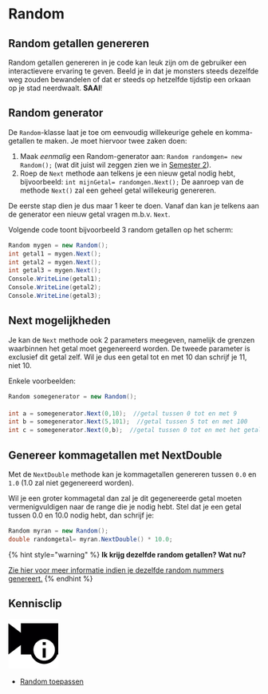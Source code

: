 # Random

## Random getallen genereren

Random getallen genereren in je code kan leuk zijn om de gebruiker een interactievere ervaring te geven. Beeld je in dat je monsters steeds dezelfde weg zouden bewandelen of dat er steeds op hetzelfde tijdstip een orkaan op je stad neerdwaalt. **SAAI**!

## Random generator

De `Random`-klasse laat je toe om eenvoudig willekeurige gehele en komma-getallen te maken. Je moet hiervoor twee zaken doen:

1. Maak _eenmalig_ een Random-generator aan: `Random randomgen= new Random();` \(wat dit juist wil zeggen zien we in [Semester 2](../../semester-2-oop/h8-klassen-en-objecten/0_oop_intro.md)\).
2. Roep de `Next` methode aan telkens je een nieuw getal nodig hebt, bijvoorbeeld: `int mijnGetal= randomgen.Next();` De aanroep van de methode `Next()` zal een geheel getal willekeurig genereren.

De eerste stap dien je dus maar 1 keer te doen. Vanaf dan kan je telkens aan de generator een nieuw getal vragen m.b.v. `Next`.

Volgende code toont bijvoorbeeld 3 random getallen op het scherm:

```csharp
Random mygen = new Random();
int getal1 = mygen.Next();
int getal2 = mygen.Next();
int getal3 = mygen.Next();
Console.WriteLine(getal1);
Console.WriteLine(getal2);
Console.WriteLine(getal3);
```

## Next mogelijkheden

Je kan de `Next` methode ook 2 parameters meegeven, namelijk de grenzen waarbinnen het getal moet gegenereerd worden. De tweede parameter is exclusief dit getal zelf. Wil je dus een getal tot en met 10 dan schrijf je 11, niet 10.

Enkele voorbeelden:

```csharp
Random somegenerator = new Random();

int a = somegenerator.Next(0,10);  //getal tussen 0 tot en met 9
int b = somegenerator.Next(5,101);  //getal tussen 5 tot en met 100
int c = somegenerator.Next(0,b);  //getal tussen 0 tot en met het getal dat de lijn ervoor werd gegenereerd.
```

## Genereer kommagetallen met NextDouble

Met de `NextDouble` methode kan je kommagetallen genereren tussen `0.0` en `1.0` \(1.0 zal niet gegenereerd worden\).

Wil je een groter kommagetal dan zal je dit gegenereerde getal moeten vermenigvuldigen naar de range die je nodig hebt. Stel dat je een getal tussen 0.0 en 10.0 nodig hebt, dan schrijf je:

```csharp
Random myran = new Random();
double randomgetal= myran.NextDouble() * 10.0;
```

{% hint style="warning" %}
**Ik krijg dezelfde random getallen? Wat nu?**

[Zie hier voor meer informatie indien je dezelfde random nummers genereert.](http://csharpindepth.com/Articles/Chapter12/Random.aspx)
{% endhint %}

## Kennisclip

![](../../.gitbook/assets/infoclip%20%282%29.png)

* [Random toepassen](https://ap.cloud.panopto.eu/Panopto/Pages/Viewer.aspx?id=ffa0ea68-0b47-4446-9922-a91100d3f61e)

